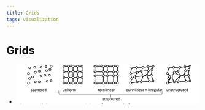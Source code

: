 ```yaml
---
title: Grids
tags: visualization
---
```


# Grids
- ![im](assets/Pasted%20Image%2020220411124545.png)
















































































